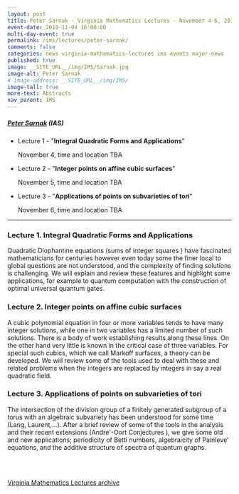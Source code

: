 ```yaml
---
layout: post
title: Peter Sarnak - Virginia Mathematics Lectures - November 4-6, 2019
event-date: 2019-11-04 16:00:00
multi-day-event: true
permalink: /ims/lectures/peter-sarnak/
comments: false
categories: news virginia-mathematics-lectures ims events major-news
published: true
image: __SITE_URL__/img/IMS/Sarnak.jpg
image-alt: Peter Sarnak
# image-address: __SITE_URL__/img/IMS/
image-tall: true
more-text: Abstracts
nav_parent: IMS
---
```


<h5 class="mt-1 mb-4"><a href="https://www.math.ias.edu/people/faculty/sarnak">Peter Sarnak</a> (IAS)</h5>

- Lecture 1 - "**Integral Quadratic Forms and Applications**"
    
    November 4, time and location TBA
- Lecture 2 - "**Integer points on affine cubic surfaces**"
    
    November 5, time and location TBA
- Lecture 3 - "**Applications of points on subvarieties of tori**"
    
    November 6, time and location TBA

<!--more-->

---

### Lecture 1. Integral Quadratic Forms and Applications

Quadratic Diophantine equations (sums of integer squares ) have fascinated mathematicians for centuries however even today some the finer local to global questions are not understood, and the complexity of finding solutions is challenging. We will explain and review these features and highlight some applications, for example to quantum computation with the construction of optimal universal quantum gates. 



### Lecture 2. Integer points on affine cubic surfaces

A cubic polynomial equation in four or more variables tends to have many integer solutions, while one in two variables has a limited number of such solutions. There is a body of work establishing results along these lines. On the other hand very little is known in the critical case of three variables. For special such cubics, which we call Markoff surfaces, a theory can be developed. We will review some of the tools used to deal with these and related problems when the integers are replaced by integers in say a real quadratic field. 



### Lecture 3. Applications of points on subvarieties of tori

The intersection of the division group of a finitely generated subgroup of a torus with an algebraic subvariety has been understood for some time (Lang, Laurent,...). After a brief review of some of the tools in the analysis and their recent extensions (Andre'-Oort Conjectures ), we give some old and new applications; periodicity of Betti numbers, algebraicity of Painleve' equations, and the additive structure of spectra of quantum graphs.


<br><br>

[Virginia Mathematics Lectures archive]({{site.url}}/ims/lectures)
